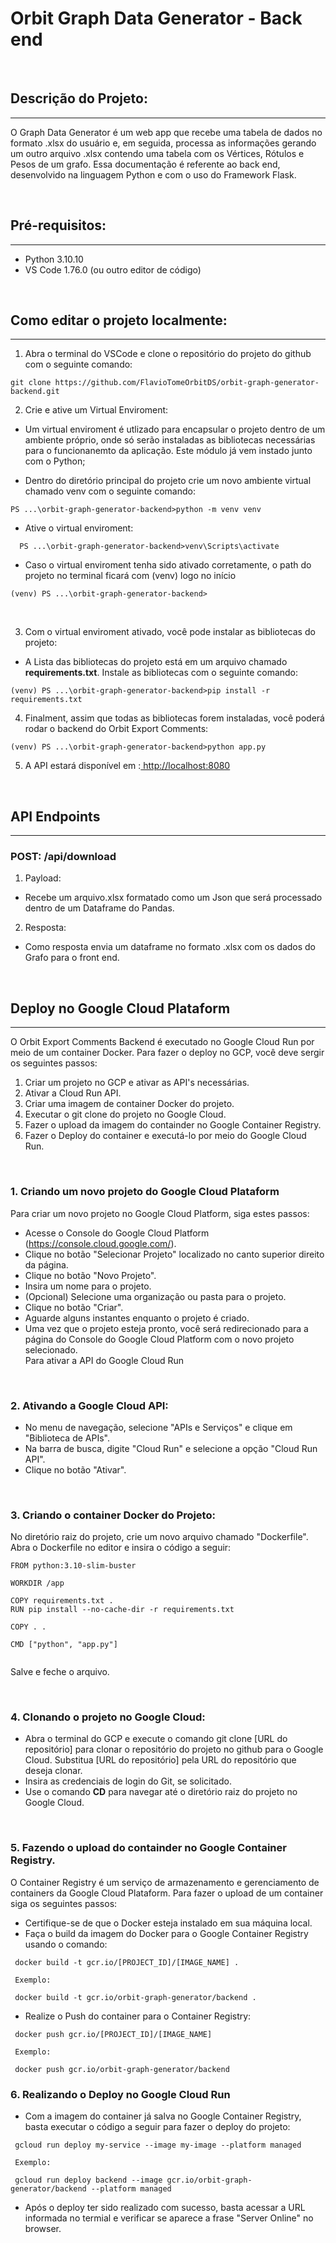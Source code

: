 # Orbit Graph Data Generator - Back end

<br>

## Descrição do Projeto:


---

O Graph Data Generator é um web app que recebe uma tabela de dados no formato .xlsx do usuário e, em seguida, processa as informações gerando um outro arquivo .xlsx contendo uma tabela com os Vértices, Rótulos e Pesos de um grafo. Essa documentação é referente ao back end, desenvolvido na linguagem Python e com o uso do Framework Flask.


<br>

## Pré-requisitos:


---



*   Python 3.10.10
*   VS Code 1.76.0 (ou outro editor de código)

<br>

## Como editar o projeto localmente:


---



1. Abra o terminal do VSCode e clone o repositório do projeto do github com o seguinte comando: 
  ```
  git clone https://github.com/FlavioTomeOrbitDS/orbit-graph-generator-backend.git
  ```



2.  Crie e ative um Virtual Enviroment:


*   Um virtual enviroment é utlizado para encapsular o projeto dentro de um ambiente próprio, onde só serão instaladas as bibliotecas necessárias para o funcionanemto da aplicação. Este módulo já vem instado junto com o Python;



*   Dentro do diretório principal do projeto crie um novo ambiente virtual chamado venv com o seguinte comando:   
```
PS ...\orbit-graph-generator-backend>python -m venv venv
```

* Ative o virtual enviroment:
```
  PS ...\orbit-graph-generator-backend>venv\Scripts\activate
```
* Caso o virtual enviroment tenha sido ativado corretamente, o path do projeto no terminal ficará com (venv) logo no início
```
(venv) PS ...\orbit-graph-generator-backend>
```
<br>

3. Com o virtual enviroment ativado, você pode instalar as bibliotecas do projeto:

* A Lista das bibliotecas do projeto está em um arquivo chamado **requirements.txt**. Instale as bibliotecas com o seguinte comando:
```
(venv) PS ...\orbit-graph-generator-backend>pip install -r requirements.txt
```

4. Finalment, assim que todas as bibliotecas forem instaladas, você poderá rodar o backend do Orbit Export Comments:
```
(venv) PS ...\orbit-graph-generator-backend>python app.py
```

5. A API estará disponível em :[ http://localhost:8080](https://)

<br>

## API Endpoints
---
 ### POST: /api/download
1. Payload:<br>
* Recebe um arquivo.xlsx formatado como um Json que será processado dentro de um Dataframe do Pandas.

2. Resposta:
* Como resposta envia um dataframe no formato .xlsx com os dados do Grafo para o front end.

<br>

## Deploy no Google Cloud Plataform
---
O Orbit Export Comments Backend é executado no Google Cloud Run por meio de um container Docker. Para fazer o deploy no GCP, você deve sergir os seguintes passos:
1.   Criar um projeto no GCP e ativar as API's necessárias. 
2.   Ativar a Cloud Run API.
3.   Criar uma imagem de container Docker do projeto.
4.   Executar o git clone do projeto no Google Cloud.
5.   Fazer o upload da imagem do containder no Google Container Registry.
6.   Fazer o Deploy do container e executá-lo por meio do Google Cloud Run.

<br>

### 1.  Criando um novo projeto do Google Cloud Plataform
Para criar um novo projeto no Google Cloud Platform, siga estes passos:
* Acesse o Console do Google Cloud Platform (https://console.cloud.google.com/).
* Clique no botão "Selecionar Projeto" localizado no canto superior direito da página.
* Clique no botão "Novo Projeto".
* Insira um nome para o projeto.
* (Opcional) Selecione uma organização ou pasta para o projeto.
* Clique no botão "Criar".
* Aguarde alguns instantes enquanto o projeto é criado.
* Uma vez que o projeto esteja pronto, você será redirecionado para a página do Console do Google Cloud Platform com o novo projeto selecionado.  
Para ativar a API do Google Cloud Run 

<br>

### 2. Ativando a Google Cloud API:  
* No menu de navegação, selecione "APIs e Serviços" e clique em "Biblioteca de APIs".  
* Na barra de busca, digite "Cloud Run" e selecione a opção "Cloud Run API".  
* Clique no botão "Ativar".

<br>

### 3. Criando o container Docker do Projeto:  
No diretório raiz do projeto, crie um novo arquivo chamado "Dockerfile".  
Abra o Dockerfile no editor e insira o código a seguir:
```
FROM python:3.10-slim-buster

WORKDIR /app

COPY requirements.txt .
RUN pip install --no-cache-dir -r requirements.txt

COPY . .

CMD ["python", "app.py"]


```
Salve e feche o arquivo.

<br>

### 4. Clonando o projeto no Google Cloud:
* Abra o terminal do GCP e execute o comando git clone [URL do repositório] para clonar o repositório do projeto no github para o Google Cloud. Substitua [URL do repositório] pela URL do repositório que deseja clonar.
* Insira as credenciais de login do Git, se solicitado.
* Use o comando **CD** para navegar até o diretório raiz do projeto no Google Cloud.

<br>

### 5. Fazendo o upload do containder no Google Container Registry.
O Container Registry é um serviço de armazenamento e gerenciamento de containers da Google Cloud Plataform.
Para fazer o upload de um container siga os seguintes passos:
* Certifique-se de que o Docker esteja instalado em sua máquina local.
* Faça o build da imagem do Docker para o Google Container Registry usando o comando:
```
 docker build -t gcr.io/[PROJECT_ID]/[IMAGE_NAME] .

 Exemplo:

 docker build -t gcr.io/orbit-graph-generator/backend .
```
* Realize o Push do container para o Container Registry:
```
 docker push gcr.io/[PROJECT_ID]/[IMAGE_NAME]

 Exemplo:

 docker push gcr.io/orbit-graph-generator/backend 
```


### 6. Realizando o Deploy no Google Cloud Run
* Com a imagem do container já salva no Google Container Registry, basta executar o código a seguir para fazer o deploy do projeto:
```
 gcloud run deploy my-service --image my-image --platform managed 

 Exemplo:

 gcloud run deploy backend --image gcr.io/orbit-graph-generator/backend --platform managed
```
* Após o deploy ter sido realizado com sucesso, basta acessar a URL informada no termial e verificar se aparece a frase "Server Online" no browser.